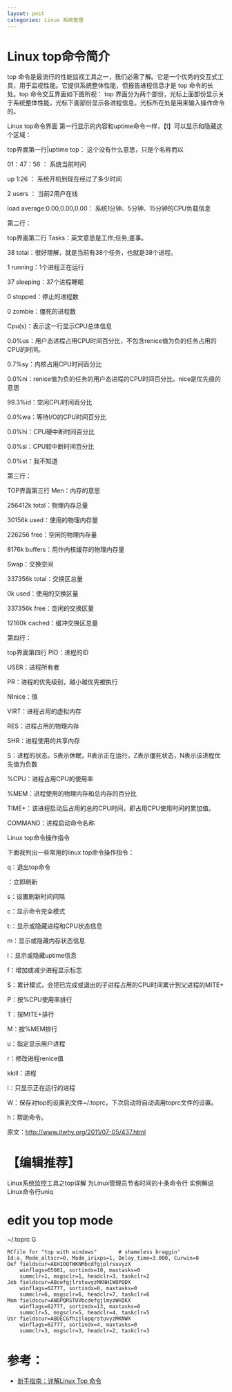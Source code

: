 ```yaml
---
layout: post
categories: Linux 系统管理
---
```

# Linux top命令简介
top 命令是最流行的性能监视工具之一，我们必需了解。它是一个优秀的交互式工具，用于监视性能。它提供系统整体性能，但报告进程信息才是 top 命令的长处。top 命令交互界面如下图所视：
top 界面分为两个部份，光标上面部份显示关于系统整体性能，光标下面部份显示各进程信息。光标所在处是用来输入操作命令的。

Linux top命令界面
第一行显示的内容和uptime命令一样，【l】可以显示和隐藏这个区域：

top界面第一行|uptime
top：   这个没有什么意思，只是个名称而以

01：47：56 ：     系统当前时间

up 1:26   ：   系统开机到现在经过了多少时间

2 users  ：            当前2用户在线

load average:0.00,0.00,0.00：        系统1分钟、5分钟、15分钟的CPU负载信息

第二行：

top界面第二行
Tasks：英文意思是工作;任务;差事。

38 total：很好理解，就是当前有38个任务，也就是38个进程。

1 running：1个进程正在运行

37 sleeping：37个进程睡眠

0 stopped：停止的进程数

0 zombie：僵死的进程数

Cpu(s)：表示这一行显示CPU总体信息

0.0%us：用户态进程占用CPU时间百分比，不包含renice值为负的任务占用的CPU的时间。

0.7%sy：内核占用CPU时间百分比

0.0%ni：renice值为负的任务的用户态进程的CPU时间百分比。nice是优先级的意思

99.3%id：空闲CPU时间百分比

0.0%wa：等待I/O的CPU时间百分比

0.0%hi：CPU硬中断时间百分比

0.0%si：CPU软中断时间百分比

0.0%st：我不知道

第三行：

TOP界面第三行
Men：内存的意思

256412k total：物理内存总量

30156k used：使用的物理内存量

226256 free：空闲的物理内存量

8176k buffers：用作内核缓存的物理内存量

Swap：交换空间

337356k total：交换区总量

0k used：使用的交换区量

337356k free：空闲的交换区量

12160k cached：缓冲交换区总量

第四行：

top界面第四行
PID：进程的ID

USER：进程所有者

PR：进程的优先级别，越小越优先被执行

NInice：值

VIRT：进程占用的虚拟内存

RES：进程占用的物理内存

SHR：进程使用的共享内存

S：进程的状态。S表示休眠，R表示正在运行，Z表示僵死状态，N表示该进程优先值为负数

%CPU：进程占用CPU的使用率

%MEM：进程使用的物理内存和总内存的百分比

TIME+：该进程启动后占用的总的CPU时间，即占用CPU使用时间的累加值。

COMMAND：进程启动命令名称

Linux top命令操作指令

下面我列出一些常用的linux top命令操作指令：

q：退出top命令

<Space>：立即刷新

s：设置刷新时间间隔

c：显示命令完全模式

t:：显示或隐藏进程和CPU状态信息

m：显示或隐藏内存状态信息

l：显示或隐藏uptime信息

f：增加或减少进程显示标志

S：累计模式，会把已完成或退出的子进程占用的CPU时间累计到父进程的MITE+

P：按%CPU使用率排行

T：按MITE+排行

M：按%MEM排行

u：指定显示用户进程

r：修改进程renice值

kkill：进程

i：只显示正在运行的进程

W：保存对top的设置到文件~/.toprc，下次启动将自动调用toprc文件的设置。

h：帮助命令。

原文：http://www.itwhy.org/2011/07-05/437.html

# 【编辑推荐】

Linux系统监控工具之top详解
为Linux管理员节省时间的十条命令行
实例解说Linux命令行uniq
# edit you top mode 
~/.toprc
G
```
RCfile for "top with windows"       # shameless braggin'
Id:a, Mode_altscr=0, Mode_irixps=1, Delay_time=3.000, Curwin=0
Def fieldscur=AEHIOQTWKNMbcdfgjplrsuvyzX
    winflags=65081, sortindx=10, maxtasks=0
    summclr=1, msgsclr=1, headclr=3, taskclr=2
Job fieldscur=ABcefgjlrstuvyzMKNHIWOPQDX
    winflags=62777, sortindx=0, maxtasks=0
    summclr=6, msgsclr=6, headclr=7, taskclr=6
Mem fieldscur=ANOPQRSTUVbcdefgjlmyzWHIKX
    winflags=62777, sortindx=13, maxtasks=0
    summclr=5, msgsclr=5, headclr=4, taskclr=5
Usr fieldscur=ABDECGfhijlopqrstuvyzMKNWX
    winflags=62777, sortindx=4, maxtasks=0
    summclr=3, msgsclr=3, headclr=2, taskclr=3
```

# 参考：
- [新手指南：详解Linux Top 命令](http://os.51cto.com/art/201108/285581.htm)
